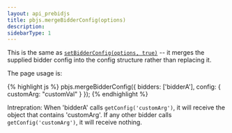 ```yaml
---
layout: api_prebidjs
title: pbjs.mergeBidderConfig(options)
description:
sidebarType: 1
---
```


This is the same as [`setBidderConfig(options, true)`](/dev-docs/publisher-api-reference/setBidderConfig.html) -- it merges the supplied bidder config into the config structure rather than replacing it.

The page usage is:

{% highlight js %}
pbjs.mergeBidderConfig({
   bidders: ['bidderA'],
   config: {
      customArg: "customVal"
   }
});
{% endhighlight %}

Intrepration: When 'bidderA' calls `getConfig('customArg')`, it will receive the object that contains 'customArg'. If any other bidder calls `getConfig('customArg')`, it will receive nothing.
